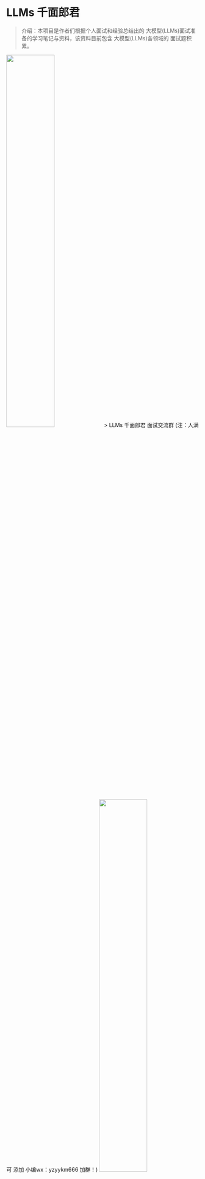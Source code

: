# LLMs 千面郎君

> 介绍：本项目是作者们根据个人面试和经验总结出的 大模型(LLMs)面试准备的学习笔记与资料，该资料目前包含 大模型(LLMs)各领域的 面试题积累。

<img src="img/微信图片_20230908090442.jpg" width="50%" >
> LLMs 千面郎君 面试交流群 (注：人满 可 添加 小编wx：yzyykm666 加群！)

<img src="img/微信截图_20210301212242.png" width="50%" >

## [大模型（LLMs）基础面](https://articles.zsxq.com/id_zpsd43wksbp2.html)

1. 目前 主流的开源模型体系 有哪些？
2. prefix LM 和 causal LM 区别是什么？
3. 涌现能力是啥原因？
4. 大模型LLM的架构介绍？

- [点击查看答案](https://articles.zsxq.com/id_zpsd43wksbp2.html)

## [大模型（LLMs）进阶面](https://articles.zsxq.com/id_i5m3wfkdzwq9.html)

1. LLMs 复读机问题
   1. 什么是 LLMs 复读机问题？
   2. 为什么会出现 LLMs 复读机问题？
   3. 如何缓解 LLMs 复读机问题？
2. llama 系列问题
   1. llama 输入句子长度理论上可以无限长吗？
3. 什么情况用Bert模型，什么情况用LLaMA、ChatGLM类大模型，咋选？
4. 各个专业领域是否需要各自的大模型来服务？
5. 如何让大模型处理更长的文本？

- [点击查看答案](https://articles.zsxq.com/id_i5m3wfkdzwq9.html)

## [大模型（LLMs）微调面](https://articles.zsxq.com/id_u62mcnga3jkd.html)

1. 如果想要在某个模型基础上做全参数微调，究竟需要多少显存？
2. 为什么SFT之后感觉LLM傻了?
3. SFT 指令微调数据 如何构建?
4. 领域模型Continue PreTrain 数据选取？
5. 领域数据训练后，通用能力往往会有所下降，如何缓解模型遗忘通用能力？
6. 领域模型Continue PreTrain ，如何 让模型在预训练过程中就学习到更多的知识？
7. 进行SFT操作的时候，基座模型选用Chat还是Base?
8. 领域模型微调 指令\&数据输入格式 要求？
9. 领域模型微调 领域评测集 构建？
10. 领域模型词表扩增是不是有必要的？
11. 如何训练自己的大模型？
12. 训练中文大模型有啥经验？
13. 指令微调的好处？
14. 预训练和微调哪个阶段注入知识的？
15. 想让模型学习某个领域或行业的知识，是应该预训练还是应该微调？
16. 多轮对话任务如何微调模型？
17. 微调后的模型出现能力劣化，灾难性遗忘是怎么回事？
18. 微调模型需要多大显存？
19. 大模型LLM进行SFT操作的时候在学习什么？
20. 预训练和SFT操作有什么不同
21. 样本量规模增大，训练出现OOM错
22. 大模型LLM进行SFT 如何对样本进行优化？
23. 模型参数迭代实验

- [点击查看答案](https://articles.zsxq.com/id_u62mcnga3jkd.html)

## 大模型（LLMs）langchain 面

### [大模型（LLMs）langchain 面](https://articles.zsxq.com/id_ve2dgaiqrjzv.html)

1. 什么是 LangChain?
2. LangChain 包含哪些 核心概念？
   1. LangChain 中 Components and Chains 是什么？
   2. LangChain 中 Prompt Templates and Values 是什么？
   3. LangChain 中 Example Selectors 是什么？
   4. LangChain 中 Output Parsers 是什么？
   5. LangChain 中 Indexes and Retrievers 是什么？
   6. LangChain 中  Chat Message History 是什么？
   7. LangChain 中  Agents and Toolkits 是什么？
3. 什么是 LangChain Agent?
4. 如何使用 LangChain ?
5. LangChain 支持哪些功能?
6. 什么是 LangChain model?
7. LangChain 包含哪些特点?
8. LangChain 如何使用?
   1. LangChain 如何调用 LLMs 生成回复？
   2. LangChain 如何修改 提示模板？
   3. LangChain 如何链接多个组件处理一个特定的下游任务？
   4. LangChain 如何Embedding \& vector store？
9. LangChain 存在哪些问题及方法方案？
   1.  LangChain 低效的令牌使用问题
   2.  LangChain 文档的问题
   3.  LangChain 太多概念容易混淆，过多的“辅助”函数问题
   4.  LangChain 行为不一致并且隐藏细节问题
   5.  LangChain 缺乏标准的可互操作数据类型问题
10. LangChain 替代方案？

### [基于LLM+向量库的文档对话 经验面](https://articles.zsxq.com/id_dfwoe4vgpang.html)

1. 基于LLM+向量库的文档对话 基础面
   1. LLMs 存在模型幻觉问题，请问如何处理？
   2. 基于LLM+向量库的文档对话 思路是怎么样？
   3. 基于LLM+向量库的文档对话 核心技术是什么？
   4. 基于LLM+向量库的文档对话 prompt 模板 如何构建？
2. 基于LLM+向量库的文档对话 优化面
   1. 痛点1：文档切分粒度不好把控，既担心噪声太多又担心语义信息丢失
   2. 痛点2：在基于垂直领域 表现不佳
   3. 痛点3：langchain 内置 问答分句效果不佳问题
   4. 痛点4：如何 尽可能召回与query相关的Document 问题
   5. 痛点5：如何让LLM基于query和context得到高质量的response
3. 基于LLM+向量库的文档对话 工程示例面
   1. 本地知识库问答系统（Langchain-chatGLM）
      1. 避坑记录

## [大模型（LLMs）参数高效微调(PEFT) 面](https://articles.zsxq.com/id_ahk2br3igwx9.html)

1. 微调方法是啥？如何微调？
2. LoRA 篇
   1. LoRA权重是否可以合入原模型？
   2. ChatGLM-6B LoRA后的权重多大？
   3. LoRA 微调 特点
   4. LoRA微调方法为啥能加速训练？
   5. 如何在已有LoRA模型上继续训练？
3. 对比篇
   1. 微调方法批处理大小模式GPU显存速度
   2. Peft 和 全量微调区别？

- [点击查看答案](https://articles.zsxq.com/id_ahk2br3igwx9.html)

## [大模型（LLMs）推理面](https://articles.zsxq.com/id_64vc5vvwpobv.html)

1. 为什么大模型推理时显存涨的那么多还一直占着？
2. 大模型在gpu和cpu上推理速度如何？
3. 推理速度上，int8和fp16比起来怎么样？
4. 大模型有推理能力吗？
5. 大模型生成时的参数怎么设置？
6. 有哪些省内存的大语言模型训练/微调/推理方法？
7. 如何让大模型输出合规化
8. 应用模式变更

- [点击查看答案](https://articles.zsxq.com/id_64vc5vvwpobv.html)

## [大模型（LLMs）评测面](https://articles.zsxq.com/id_z3bis84sxb9x.html)

1. 大模型怎么评测？
2. 大模型的honest原则是如何实现的？模型如何判断回答的知识是训练过的已知的知识，怎么训练这种能力？

- [点击查看答案](https://articles.zsxq.com/id_z3bis84sxb9x.html)

## [大模型（LLMs）强化学习面](https://articles.zsxq.com/id_uru2bfwhg34c.html)

1. 奖励模型需要和基础模型一致吗？
2. RLHF 在实践过程中存在哪些不足？
3. 如何解决 人工产生的偏好数据集成本较高，很难量产问题？
4. 如何解决三个阶段的训练（SFT->RM->PPO）过程较长，更新迭代较慢问题？
5. 如何解决 PPO 的训练过程同时存在4个模型（2训练，2推理），对计算资源的要求较高 问题？

- [点击查看答案](https://articles.zsxq.com/id_uru2bfwhg34c.html)

## [大模型（LLMs）软硬件配置面](https://articles.zsxq.com/id_m5q8zk3wo84k.html)

1. 建议的软件环境是什么？

- [点击查看答案](https://articles.zsxq.com/id_m5q8zk3wo84k.html)

## [大模型（LLMs）训练集面](https://articles.zsxq.com/id_jwvpaujrojtt.html)

1. SFT（有监督微调）的数据集格式？
2. RM（奖励模型）的数据格式？
3. PPO（强化学习）的数据格式？
4. 找数据集哪里找？
5. 微调需要多少条数据？
6. 有哪些大模型的训练集？
7. 进行领域大模型预训练应用哪些数据集比较好？

- [点击查看答案](https://articles.zsxq.com/id_jwvpaujrojtt.html)

## [大模型（LLMs）显存问题面](https://articles.zsxq.com/id_jhiocx89p3su.html)

1. 大模型大概有多大，模型文件有多大?
2. 能否用4 * v100 32G训练vicuna 65b？
3. 如果就是想要试试65b模型，但是显存不多怎么办？
4. nB模型推理需要多少显存？
5. nB模型训练需要多少显存？
6. 如何 估算模型所需的RAM？
7. 如何评估你的显卡利用率?
8. 测试你的显卡利用率 实现细节篇
   1. 如何查看多机训练时的网速？
   2. 如何查看服务器上的多卡之间的NVLINK topo？
   3. 如何查看服务器上显卡的具体型号?
   4. 如何查看训练时的flops？（也就是每秒的计算量）
   5. 如何查看对deepspeed的环境配置是否正确？
   6. tf32格式有多长？
   7. 哪里看各类显卡算力比较？
   8. （torch profiler）如何查看自己的训练中通信开销？

- [点击查看答案](https://articles.zsxq.com/id_jhiocx89p3su.html)

## [大模型（LLMs）分布式训练面](https://articles.zsxq.com/id_lk1wnxtwnr9a.html)

- 理论篇
  - 想要训练1个LLM，如果只想用1张显卡，那么对显卡的要求是什么？
  - 如果有N张显存足够大的显卡，怎么加速训练？
  - 如果显卡的显存不够装下一个完整的模型呢？
  - PP推理时，是一个串行的过程，1个GPU计算，其他空闲，有没有其他方式？
  - 3种并行方式可以叠加吗？
  - Colossal-AI 有1D/2D/2.5D/3D，是什么情况？
  - 除了3D并行有没有其他方式大规模训练？
  - 有了ZeRO系列，为什么还需要3D并行？
  - 平民适不适合玩3D并行？
  - 平民适不适合直接上多机多卡的ZeRO3（万兆网）？
- 实践篇
  - 假如有超多的8卡A100节点（DGX A100），如何应用3D并行策略？
  - 如果想构这样一个大规模并行训练系统，训练框架如何选？
  - 训练框架如何选？
- 并行化策略选择篇
- 问题篇
  - 推理速度验证
  - 并行化训练加速
  - deepspeed 训练过程，报找不主机
  - 为什么 多机训练效率不如单机？
  - 多机训练不通，DeepSPeed配置问题

- [点击查看答案](https://articles.zsxq.com/id_lk1wnxtwnr9a.html)

## [大模型（LLMs）agent 面](https://articles.zsxq.com/id_mzfogrjhkp17.html)

1. 如何给LLM注入领域知识？
2. 如果想要快速体验各种模型，该怎么办？

- [点击查看答案](https://articles.zsxq.com/id_mzfogrjhkp17.html)
